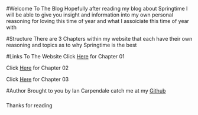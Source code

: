 #Welcome To The Blog
Hopefully after reading my blog about Springtime I will be able
to give you insight and information into my own personal 
reasoning for loving this time of year and what I assoiciate this time of 
year with

#Structure
There are 3 Chapters within my website that each have their own
reasoning and topics as to why Springtime is the best

#Links To The Website
Click [Here](https://b00099416.github.io/github-story-2019/Chapter01.html) for Chapter 01

Click [Here](https://b00099416.github.io/github-story-2019/Chapter02.html) for Chapter 02

Click [Here](https://b00099416.github.io/github-story-2019/Chapter03.html) for Chapter 03

#Author
Brought to you by Ian Carpendale catch me at my [Github](https://github.com/B00099416)
### 
Thanks for reading